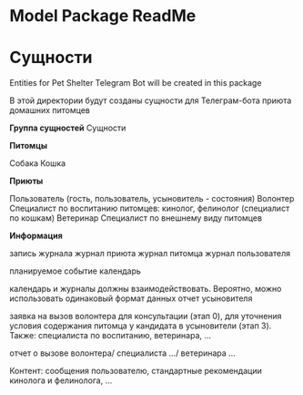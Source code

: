 # Model Package ReadMe

# Сущности

Entities for Pet Shelter Telegram Bot will be created in this package

В этой директории будут созданы сущности для Телеграм-бота приюта домашних питомцев

**Группа сущностей**
Сущности

**Питомцы**

Собака
Кошка

**Приюты**

Пользователь (гость, пользователь, усыновитель -  состояния)
Волонтер
Специалист по воспитанию питомцев: кинолог, фелинолог (специалист по кошкам)
Ветеринар
Специалист по внешнему виду питомцев

**Информация**

запись журнала
журнал приюта
журнал питомца
журнал пользователя

планируемое событие
календарь

календарь и журналы должны взаимодействовать. Вероятно, можно использовать одинаковый формат данных отчет усыновителя

заявка на вызов волонтера для консультации (этап 0), для уточнения условия содержания питомца у кандидата в усыновители (этап 3). Также: специалиста по воспитанию, ветеринара, …

отчет о вызове волонтера/ специалиста .../ ветеринара …

Контент: сообщения пользователю, стандартные рекомендации кинолога и фелинолога, ...